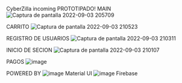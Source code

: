 CyberZilla incoming
PROTOTIPADO!
MAIN
![Captura de pantalla 2022-09-03 205709](https://user-images.githubusercontent.com/98350223/188340962-0b4a9236-436c-4938-a5b1-0ec0e33a84f8.png)


CARRITO
![Captura de pantalla 2022-09-03 210523](https://user-images.githubusercontent.com/98350223/188340978-b45a4762-ed9e-4654-9247-b6322585c742.png)


REGISTRO DE USUARIOS
![Captura de pantalla 2022-09-03 210311](https://user-images.githubusercontent.com/98350223/188340998-ee75921b-4bac-41e1-8726-8afdba2ac39b.png)


INICIO DE SECION 
![Captura de pantalla 2022-09-03 210107](https://user-images.githubusercontent.com/98350223/188341010-675a8323-a19c-47e3-bc7c-f6fb28d3fdf3.png)


PAGOS
![image](https://user-images.githubusercontent.com/98350223/188341234-88c3d460-04c7-4207-b7b6-e68cc44cf3d5.png)


POWERED BY 
![image](https://user-images.githubusercontent.com/98350223/188341446-28b0011d-84bb-44eb-83d4-f3c368874cd6.png)
Material UI
![image](https://user-images.githubusercontent.com/98350223/188341470-a02c54bd-3b82-4538-a0b7-be97b83c7d23.png)
Firebase
